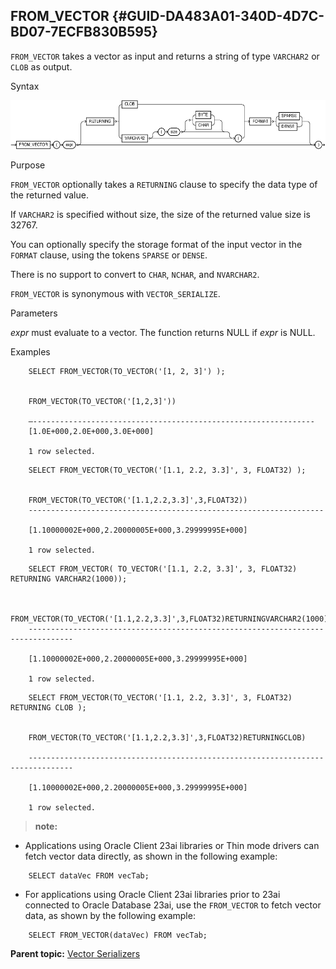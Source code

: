 ## FROM_VECTOR {#GUID-DA483A01-340D-4D7C-BD07-7ECFB830B595}

`FROM_VECTOR` takes a vector as input and returns a string of type `VARCHAR2` or `CLOB` as output. 

Syntax

  


![Description of from_vector.eps follows](img/from_vector.gif)  


  


Purpose

`FROM_VECTOR` optionally takes a `RETURNING` clause to specify the data type of the returned value. 

If `VARCHAR2` is specified without size, the size of the returned value size is 32767. 

You can optionally specify the storage format of the input vector in the `FORMAT` clause, using the tokens `SPARSE` or `DENSE`. 

There is no support to convert to `CHAR`, `NCHAR`, and `NVARCHAR2`. 

`FROM_VECTOR` is synonymous with `VECTOR_SERIALIZE`. 

Parameters

*expr* must evaluate to a vector. The function returns NULL if *expr* is NULL. 

Examples
```
    SELECT FROM_VECTOR(TO_VECTOR('[1, 2, 3]') );
    
    
    FROM_VECTOR(TO_VECTOR('[1,2,3]'))
    
    –---------------------------------------------------------------
    [1.0E+000,2.0E+000,3.0E+000]
    
    1 row selected.
```
```
    SELECT FROM_VECTOR(TO_VECTOR('[1.1, 2.2, 3.3]', 3, FLOAT32) );
    
    
    FROM_VECTOR(TO_VECTOR('[1.1,2.2,3.3]',3,FLOAT32))
    ------------------------------------------------------------------
    
    [1.10000002E+000,2.20000005E+000,3.29999995E+000]
    
    1 row selected.
```
```
    SELECT FROM_VECTOR( TO_VECTOR('[1.1, 2.2, 3.3]', 3, FLOAT32) RETURNING VARCHAR2(1000));
    
    
    FROM_VECTOR(TO_VECTOR('[1.1,2.2,3.3]',3,FLOAT32)RETURNINGVARCHAR2(1000))
    --------------------------------------------------------------------------------
    
    [1.10000002E+000,2.20000005E+000,3.29999995E+000]
    
    1 row selected.
```
```
    SELECT FROM_VECTOR(TO_VECTOR('[1.1, 2.2, 3.3]', 3, FLOAT32) RETURNING CLOB );
    
    
    FROM_VECTOR(TO_VECTOR('[1.1,2.2,3.3]',3,FLOAT32)RETURNINGCLOB)
    
    --------------------------------------------------------------------------------
    
    [1.10000002E+000,2.20000005E+000,3.29999995E+000]
    
    1 row selected.
```
    

> **note:** 

  * Applications using Oracle Client 23ai libraries or Thin mode drivers can fetch vector data directly, as shown in the following example:
```
    SELECT dataVec FROM vecTab;
```
    

  * For applications using Oracle Client 23ai libraries prior to 23ai connected to Oracle Database 23ai, use the `FROM_VECTOR` to fetch vector data, as shown by the following example: 
```
    SELECT FROM_VECTOR(dataVec) FROM vecTab;
```
    




**Parent topic:** [Vector Serializers](vector-serializers.md)
